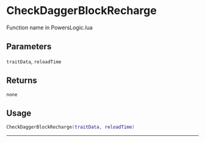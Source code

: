 # CheckDaggerBlockRecharge
Function name in PowersLogic.lua
## Parameters
`traitData`, `reloadTime`
## Returns
`none`
## Usage
```lua
CheckDaggerBlockRecharge(traitData, reloadTime)
```
---
